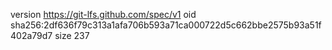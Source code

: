 version https://git-lfs.github.com/spec/v1
oid sha256:2df636f79c313a1afa706b593a71ca000722d5c662bbe2575b93a51f402a79d7
size 237
